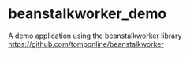 # beanstalkworker_demo
A demo application using the beanstalkworker library https://github.com/tomponline/beanstalkworker
